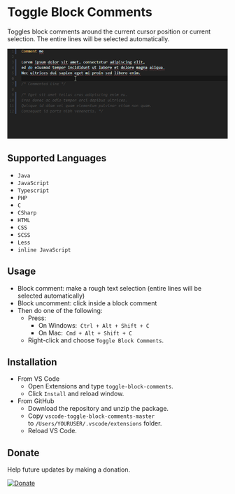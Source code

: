 # Toggle Block Comments

Toggles block comments around the current cursor position or current selection.
The entire lines will be selected automatically.

![Toggle Block Comments](https://raw.githubusercontent.com/alexmunteanu/vscode-toggle-block-comments/master/images/vscode-toggle-block-comments-demo.gif)

## Supported Languages

- `Java`
- `JavaScript`
- `Typescript`
- `PHP`
- `C`
- `CSharp`
- `HTML`
- `CSS`
- `SCSS`
- `Less`
- `inline JavaScript`

## Usage

- Block comment: make a rough text selection (entire lines will be selected automatically)
- Block uncomment: click inside a block comment
- Then do one of the following:
  - Press:
    - On Windows:  `Ctrl + Alt + Shift + C`
    - On Mac:  `Cmd + Alt + Shift + C`
  - Right-click and choose `Toggle Block Comments`.

## Installation

- From VS Code
  - Open Extensions and type `toggle-block-comments`.
  - Click `Install` and reload window.
- From GitHub
  - Download the repository and unzip the package.
  - Copy `vscode-toggle-block-comments-master` to `/Users/YOURUSER/.vscode/extensions` folder.
  - Reload VS Code.

## Donate

Help future updates by making a donation.

[![Donate](https://img.shields.io/badge/Donate-PayPal-success?style=for-the-badge&link=https://www.paypal.com/donate?hosted_button_id=Z8FGYYW9L28YC)](https://www.paypal.com/donate?hosted_button_id=Z8FGYYW9L28YC)
